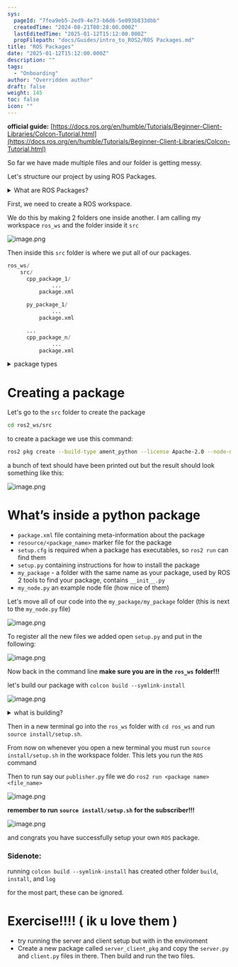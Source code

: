 ```yaml
---
sys:
  pageId: "7fea9eb5-2ed9-4e73-b6d6-5e093b833dbb"
  createdTime: "2024-08-21T00:28:00.000Z"
  lastEditedTime: "2025-01-12T15:12:00.000Z"
  propFilepath: "docs/Guides/intro_to_ROS2/ROS Packages.md"
title: "ROS Packages"
date: "2025-01-12T15:12:00.000Z"
description: ""
tags:
  - "Onboarding"
author: "Overridden author"
draft: false
weight: 145
toc: false
icon: ""
---
```


**official guide:** [https://docs.ros.org/en/humble/Tutorials/Beginner-Client-Libraries/Colcon-Tutorial.html](https://docs.ros.org/en/humble/Tutorials/Beginner-Client-Libraries/Colcon-Tutorial.html)

So far we have made multiple files and our folder is getting messy.

Let's structure our project by using ROS Packages.

<details>

<summary>What are ROS Packages?</summary>

ROS Packages are, as the name implies, packages of code that are highly sharable between ROS developers.

They consist of a folder, `package.xml` file, and source code

```python
      cpp_package_1/
		      ... imagine much code files here ..
          package.xml
```

</details>

First, we need to create a ROS workspace.

We do this by making 2 folders one inside another. I am calling my workspace `ros_ws` and the folder inside it `src`

![image.png](https://prod-files-secure.s3.us-west-2.amazonaws.com/d518164a-d88e-44d1-a4ee-3adb3bd8bce0/70706947-fd18-4537-a67b-e12946812d31/image.png?X-Amz-Algorithm=AWS4-HMAC-SHA256&X-Amz-Content-Sha256=UNSIGNED-PAYLOAD&X-Amz-Credential=ASIAZI2LB4666FI2S5DX%2F20250206%2Fus-west-2%2Fs3%2Faws4_request&X-Amz-Date=20250206T181031Z&X-Amz-Expires=3600&X-Amz-Security-Token=IQoJb3JpZ2luX2VjEEkaCXVzLXdlc3QtMiJIMEYCIQC7iI6AS9mllM2RcyXKBKER9eyRQLot%2BpwZo3naw%2FsUwQIhAL0W8lchJNSD9U%2FIBWBjWt58jIFOga3CotBbRgWs0bRnKv8DCGIQABoMNjM3NDIzMTgzODA1IgxvkI%2BD3b2HSPnaqYwq3ANgLcCqoI5r0Z8QO1RlSXGgSoBAw2a3FDubQh%2FYvfTPl3%2Fi6TmTiCj%2BTsuhL10Pdz7s%2Bynu5eO%2BrHN7DszJuPmnPuGHL1TPkZa3x%2BLnQxDsMvDN6pooJZ0IdKEV5c8xICVP43Lk0XrrJ4lkJReqePPFsMau8YBTyyJmnijhULN%2FpyO%2BF19ehwt7YoAUecpXN1SekdFIx1ocSZJSC7ej3hGMKG1Nxz9ROVoHxrntvh%2FmhMjqgAVdoggv0%2BkVwCsEmwmbbwLl1YEh1dnYaB0zHXi5Z5M3L%2Bu20I23KLUwv36slo3EZCOcWzWY7Tr7B9HZwznjC05dkEsIqhp%2FEH%2FbOiNzBH%2B%2B2hlkBv4S7l%2FrvjyBA2rIB8xMcZBMJv9Qs4%2BXnopV5SRX5ePFNyqdjRg5YNUhkG2UxuCAG63c4ywNTbmFoRh7flR0evCd38Hkt5dJ9VopWeXsmwoze0UataZoQ9%2F%2BEQZ3cPQ2pJ9hqM1XWQt%2BsMGUKH3rN%2FTdTVEfAsRpuK8lNTgJGLOBX7o3sS8vAsstXcXaM6OaJsw8sofMqYd6bC5t23HpuC%2FMILB4203tXQGNYRoZbVpMK28Wt8e6NHizwq0GP6LPcDwlvK7SHy%2Bk0MtegOEWlwkwjvbgczCO05O9BjqkAfO4sNU6ykL7zkyslR7hzSj7bsvGFbvsto8KxkYWinlcTCeOLPDvgz5e%2FLiRsSm59TxsE1q%2BvOMPzueO91eOLPLaCYySo3N%2BtVfE1DiJARRKWwr247nbxc%2B8d0Rf78utX517JB8kqlOav3Lm0iakOcrNlW%2BrFQrLz8acm3NADUFM2pgMAnr2PaT5XSSZGZBhKhPWzDd%2FFnApXdHxl8xcZSsGxKKk&X-Amz-Signature=d2d9b46ed3c3f53eaccc72344fbef57d230a9c235fadbbfde98ed279414824b2&X-Amz-SignedHeaders=host&x-id=GetObject)

Then inside this `src` folder is where we put all of our packages.

```python
ros_ws/
    src/
      cpp_package_1/
		      ...
          package.xml

      py_package_1/
		      ...
          package.xml

      ...
      cpp_package_n/
		      ...
          package.xml

```

<details>

<summary>package types</summary>

packages can be either `C++` or python.

the intern file structure is different for each but for this guide we will stick to creating python packages

</details>

# Creating a package

Let's go to the `src` folder to create the package

```bash
cd ros2_ws/src
```

to create a package we use this command:

```bash
ros2 pkg create --build-type ament_python --license Apache-2.0 --node-name my_node my_package
```

a bunch of text should have been printed out but the result should look something like this:

![image.png](https://prod-files-secure.s3.us-west-2.amazonaws.com/d518164a-d88e-44d1-a4ee-3adb3bd8bce0/e6cf1e3f-8512-4a3e-b131-079f800bf3e8/image.png?X-Amz-Algorithm=AWS4-HMAC-SHA256&X-Amz-Content-Sha256=UNSIGNED-PAYLOAD&X-Amz-Credential=ASIAZI2LB4666FI2S5DX%2F20250206%2Fus-west-2%2Fs3%2Faws4_request&X-Amz-Date=20250206T181031Z&X-Amz-Expires=3600&X-Amz-Security-Token=IQoJb3JpZ2luX2VjEEkaCXVzLXdlc3QtMiJIMEYCIQC7iI6AS9mllM2RcyXKBKER9eyRQLot%2BpwZo3naw%2FsUwQIhAL0W8lchJNSD9U%2FIBWBjWt58jIFOga3CotBbRgWs0bRnKv8DCGIQABoMNjM3NDIzMTgzODA1IgxvkI%2BD3b2HSPnaqYwq3ANgLcCqoI5r0Z8QO1RlSXGgSoBAw2a3FDubQh%2FYvfTPl3%2Fi6TmTiCj%2BTsuhL10Pdz7s%2Bynu5eO%2BrHN7DszJuPmnPuGHL1TPkZa3x%2BLnQxDsMvDN6pooJZ0IdKEV5c8xICVP43Lk0XrrJ4lkJReqePPFsMau8YBTyyJmnijhULN%2FpyO%2BF19ehwt7YoAUecpXN1SekdFIx1ocSZJSC7ej3hGMKG1Nxz9ROVoHxrntvh%2FmhMjqgAVdoggv0%2BkVwCsEmwmbbwLl1YEh1dnYaB0zHXi5Z5M3L%2Bu20I23KLUwv36slo3EZCOcWzWY7Tr7B9HZwznjC05dkEsIqhp%2FEH%2FbOiNzBH%2B%2B2hlkBv4S7l%2FrvjyBA2rIB8xMcZBMJv9Qs4%2BXnopV5SRX5ePFNyqdjRg5YNUhkG2UxuCAG63c4ywNTbmFoRh7flR0evCd38Hkt5dJ9VopWeXsmwoze0UataZoQ9%2F%2BEQZ3cPQ2pJ9hqM1XWQt%2BsMGUKH3rN%2FTdTVEfAsRpuK8lNTgJGLOBX7o3sS8vAsstXcXaM6OaJsw8sofMqYd6bC5t23HpuC%2FMILB4203tXQGNYRoZbVpMK28Wt8e6NHizwq0GP6LPcDwlvK7SHy%2Bk0MtegOEWlwkwjvbgczCO05O9BjqkAfO4sNU6ykL7zkyslR7hzSj7bsvGFbvsto8KxkYWinlcTCeOLPDvgz5e%2FLiRsSm59TxsE1q%2BvOMPzueO91eOLPLaCYySo3N%2BtVfE1DiJARRKWwr247nbxc%2B8d0Rf78utX517JB8kqlOav3Lm0iakOcrNlW%2BrFQrLz8acm3NADUFM2pgMAnr2PaT5XSSZGZBhKhPWzDd%2FFnApXdHxl8xcZSsGxKKk&X-Amz-Signature=ac0c8c2c1fe62a2c7915e15ab741be4f478909bed5a6bc01cf86514fe11a66ff&X-Amz-SignedHeaders=host&x-id=GetObject)

# What’s inside a python package

- `package.xml` file containing meta-information about the package
- `resource/<package_name>` marker file for the package
- `setup.cfg` is required when a package has executables, so `ros2 run` can find them
- `setup.py` containing instructions for how to install the package
- `my_package` - a folder with the same name as your package, used by ROS 2 tools to find your package, contains `__init__.py`
- `my_node.py` an example node file (how nice of them)

Let's move all of our code into the `my_package/my_package` folder (this is next to the `my_node.py` file)

![image.png](https://prod-files-secure.s3.us-west-2.amazonaws.com/d518164a-d88e-44d1-a4ee-3adb3bd8bce0/9ce58f11-0da9-4d3e-b86d-506a9685d378/image.png?X-Amz-Algorithm=AWS4-HMAC-SHA256&X-Amz-Content-Sha256=UNSIGNED-PAYLOAD&X-Amz-Credential=ASIAZI2LB4666FI2S5DX%2F20250206%2Fus-west-2%2Fs3%2Faws4_request&X-Amz-Date=20250206T181031Z&X-Amz-Expires=3600&X-Amz-Security-Token=IQoJb3JpZ2luX2VjEEkaCXVzLXdlc3QtMiJIMEYCIQC7iI6AS9mllM2RcyXKBKER9eyRQLot%2BpwZo3naw%2FsUwQIhAL0W8lchJNSD9U%2FIBWBjWt58jIFOga3CotBbRgWs0bRnKv8DCGIQABoMNjM3NDIzMTgzODA1IgxvkI%2BD3b2HSPnaqYwq3ANgLcCqoI5r0Z8QO1RlSXGgSoBAw2a3FDubQh%2FYvfTPl3%2Fi6TmTiCj%2BTsuhL10Pdz7s%2Bynu5eO%2BrHN7DszJuPmnPuGHL1TPkZa3x%2BLnQxDsMvDN6pooJZ0IdKEV5c8xICVP43Lk0XrrJ4lkJReqePPFsMau8YBTyyJmnijhULN%2FpyO%2BF19ehwt7YoAUecpXN1SekdFIx1ocSZJSC7ej3hGMKG1Nxz9ROVoHxrntvh%2FmhMjqgAVdoggv0%2BkVwCsEmwmbbwLl1YEh1dnYaB0zHXi5Z5M3L%2Bu20I23KLUwv36slo3EZCOcWzWY7Tr7B9HZwznjC05dkEsIqhp%2FEH%2FbOiNzBH%2B%2B2hlkBv4S7l%2FrvjyBA2rIB8xMcZBMJv9Qs4%2BXnopV5SRX5ePFNyqdjRg5YNUhkG2UxuCAG63c4ywNTbmFoRh7flR0evCd38Hkt5dJ9VopWeXsmwoze0UataZoQ9%2F%2BEQZ3cPQ2pJ9hqM1XWQt%2BsMGUKH3rN%2FTdTVEfAsRpuK8lNTgJGLOBX7o3sS8vAsstXcXaM6OaJsw8sofMqYd6bC5t23HpuC%2FMILB4203tXQGNYRoZbVpMK28Wt8e6NHizwq0GP6LPcDwlvK7SHy%2Bk0MtegOEWlwkwjvbgczCO05O9BjqkAfO4sNU6ykL7zkyslR7hzSj7bsvGFbvsto8KxkYWinlcTCeOLPDvgz5e%2FLiRsSm59TxsE1q%2BvOMPzueO91eOLPLaCYySo3N%2BtVfE1DiJARRKWwr247nbxc%2B8d0Rf78utX517JB8kqlOav3Lm0iakOcrNlW%2BrFQrLz8acm3NADUFM2pgMAnr2PaT5XSSZGZBhKhPWzDd%2FFnApXdHxl8xcZSsGxKKk&X-Amz-Signature=c55c2946232b03c5384e8d0d6cc052e680988a13a346ce724b75c7c821183d43&X-Amz-SignedHeaders=host&x-id=GetObject)

To register all the new files we added open `setup.py` and put in the following:

![image.png](https://prod-files-secure.s3.us-west-2.amazonaws.com/d518164a-d88e-44d1-a4ee-3adb3bd8bce0/1cd7c262-4cae-4496-9d75-c178537d24a2/image.png?X-Amz-Algorithm=AWS4-HMAC-SHA256&X-Amz-Content-Sha256=UNSIGNED-PAYLOAD&X-Amz-Credential=ASIAZI2LB4666FI2S5DX%2F20250206%2Fus-west-2%2Fs3%2Faws4_request&X-Amz-Date=20250206T181031Z&X-Amz-Expires=3600&X-Amz-Security-Token=IQoJb3JpZ2luX2VjEEkaCXVzLXdlc3QtMiJIMEYCIQC7iI6AS9mllM2RcyXKBKER9eyRQLot%2BpwZo3naw%2FsUwQIhAL0W8lchJNSD9U%2FIBWBjWt58jIFOga3CotBbRgWs0bRnKv8DCGIQABoMNjM3NDIzMTgzODA1IgxvkI%2BD3b2HSPnaqYwq3ANgLcCqoI5r0Z8QO1RlSXGgSoBAw2a3FDubQh%2FYvfTPl3%2Fi6TmTiCj%2BTsuhL10Pdz7s%2Bynu5eO%2BrHN7DszJuPmnPuGHL1TPkZa3x%2BLnQxDsMvDN6pooJZ0IdKEV5c8xICVP43Lk0XrrJ4lkJReqePPFsMau8YBTyyJmnijhULN%2FpyO%2BF19ehwt7YoAUecpXN1SekdFIx1ocSZJSC7ej3hGMKG1Nxz9ROVoHxrntvh%2FmhMjqgAVdoggv0%2BkVwCsEmwmbbwLl1YEh1dnYaB0zHXi5Z5M3L%2Bu20I23KLUwv36slo3EZCOcWzWY7Tr7B9HZwznjC05dkEsIqhp%2FEH%2FbOiNzBH%2B%2B2hlkBv4S7l%2FrvjyBA2rIB8xMcZBMJv9Qs4%2BXnopV5SRX5ePFNyqdjRg5YNUhkG2UxuCAG63c4ywNTbmFoRh7flR0evCd38Hkt5dJ9VopWeXsmwoze0UataZoQ9%2F%2BEQZ3cPQ2pJ9hqM1XWQt%2BsMGUKH3rN%2FTdTVEfAsRpuK8lNTgJGLOBX7o3sS8vAsstXcXaM6OaJsw8sofMqYd6bC5t23HpuC%2FMILB4203tXQGNYRoZbVpMK28Wt8e6NHizwq0GP6LPcDwlvK7SHy%2Bk0MtegOEWlwkwjvbgczCO05O9BjqkAfO4sNU6ykL7zkyslR7hzSj7bsvGFbvsto8KxkYWinlcTCeOLPDvgz5e%2FLiRsSm59TxsE1q%2BvOMPzueO91eOLPLaCYySo3N%2BtVfE1DiJARRKWwr247nbxc%2B8d0Rf78utX517JB8kqlOav3Lm0iakOcrNlW%2BrFQrLz8acm3NADUFM2pgMAnr2PaT5XSSZGZBhKhPWzDd%2FFnApXdHxl8xcZSsGxKKk&X-Amz-Signature=d1f0b38446d38c889375731272974a5df754dd27a0c576179761c006309d42db&X-Amz-SignedHeaders=host&x-id=GetObject)

Now back in the command line **make sure you are in the** **`ros_ws`** **folder!!!**

let's build our package with `colcon build --symlink-install`

![image.png](https://prod-files-secure.s3.us-west-2.amazonaws.com/d518164a-d88e-44d1-a4ee-3adb3bd8bce0/2f2a0d27-b173-48fd-b189-5f5c0ce65619/image.png?X-Amz-Algorithm=AWS4-HMAC-SHA256&X-Amz-Content-Sha256=UNSIGNED-PAYLOAD&X-Amz-Credential=ASIAZI2LB4666FI2S5DX%2F20250206%2Fus-west-2%2Fs3%2Faws4_request&X-Amz-Date=20250206T181031Z&X-Amz-Expires=3600&X-Amz-Security-Token=IQoJb3JpZ2luX2VjEEkaCXVzLXdlc3QtMiJIMEYCIQC7iI6AS9mllM2RcyXKBKER9eyRQLot%2BpwZo3naw%2FsUwQIhAL0W8lchJNSD9U%2FIBWBjWt58jIFOga3CotBbRgWs0bRnKv8DCGIQABoMNjM3NDIzMTgzODA1IgxvkI%2BD3b2HSPnaqYwq3ANgLcCqoI5r0Z8QO1RlSXGgSoBAw2a3FDubQh%2FYvfTPl3%2Fi6TmTiCj%2BTsuhL10Pdz7s%2Bynu5eO%2BrHN7DszJuPmnPuGHL1TPkZa3x%2BLnQxDsMvDN6pooJZ0IdKEV5c8xICVP43Lk0XrrJ4lkJReqePPFsMau8YBTyyJmnijhULN%2FpyO%2BF19ehwt7YoAUecpXN1SekdFIx1ocSZJSC7ej3hGMKG1Nxz9ROVoHxrntvh%2FmhMjqgAVdoggv0%2BkVwCsEmwmbbwLl1YEh1dnYaB0zHXi5Z5M3L%2Bu20I23KLUwv36slo3EZCOcWzWY7Tr7B9HZwznjC05dkEsIqhp%2FEH%2FbOiNzBH%2B%2B2hlkBv4S7l%2FrvjyBA2rIB8xMcZBMJv9Qs4%2BXnopV5SRX5ePFNyqdjRg5YNUhkG2UxuCAG63c4ywNTbmFoRh7flR0evCd38Hkt5dJ9VopWeXsmwoze0UataZoQ9%2F%2BEQZ3cPQ2pJ9hqM1XWQt%2BsMGUKH3rN%2FTdTVEfAsRpuK8lNTgJGLOBX7o3sS8vAsstXcXaM6OaJsw8sofMqYd6bC5t23HpuC%2FMILB4203tXQGNYRoZbVpMK28Wt8e6NHizwq0GP6LPcDwlvK7SHy%2Bk0MtegOEWlwkwjvbgczCO05O9BjqkAfO4sNU6ykL7zkyslR7hzSj7bsvGFbvsto8KxkYWinlcTCeOLPDvgz5e%2FLiRsSm59TxsE1q%2BvOMPzueO91eOLPLaCYySo3N%2BtVfE1DiJARRKWwr247nbxc%2B8d0Rf78utX517JB8kqlOav3Lm0iakOcrNlW%2BrFQrLz8acm3NADUFM2pgMAnr2PaT5XSSZGZBhKhPWzDd%2FFnApXdHxl8xcZSsGxKKk&X-Amz-Signature=217cb0c7cc68592df3f1e103508d9afd6853e3d80be1afdefaaf6b51630e54d8&X-Amz-SignedHeaders=host&x-id=GetObject)

<details>

<summary>what is building?</summary>

if you are a CS major at Rose-Hulman you will learn the answer to this in CSSE132

but TLDR; is it combines all the code files into one program that can be run easily 

</details>

Then in a new terminal go into the `ros_ws` folder with `cd ros_ws` and run `source install/setup.sh`. 

From now on whenever you open a new terminal you must run `source install/setup.sh` in the workspace folder. This lets you run the `ROS` command

Then to run say our `publisher.py` file we do `ros2 run <package name> <file_name>`

![image.png](https://prod-files-secure.s3.us-west-2.amazonaws.com/d518164a-d88e-44d1-a4ee-3adb3bd8bce0/4f4b1219-3a44-4632-aa0a-ce3471699f59/image.png?X-Amz-Algorithm=AWS4-HMAC-SHA256&X-Amz-Content-Sha256=UNSIGNED-PAYLOAD&X-Amz-Credential=ASIAZI2LB4666FI2S5DX%2F20250206%2Fus-west-2%2Fs3%2Faws4_request&X-Amz-Date=20250206T181031Z&X-Amz-Expires=3600&X-Amz-Security-Token=IQoJb3JpZ2luX2VjEEkaCXVzLXdlc3QtMiJIMEYCIQC7iI6AS9mllM2RcyXKBKER9eyRQLot%2BpwZo3naw%2FsUwQIhAL0W8lchJNSD9U%2FIBWBjWt58jIFOga3CotBbRgWs0bRnKv8DCGIQABoMNjM3NDIzMTgzODA1IgxvkI%2BD3b2HSPnaqYwq3ANgLcCqoI5r0Z8QO1RlSXGgSoBAw2a3FDubQh%2FYvfTPl3%2Fi6TmTiCj%2BTsuhL10Pdz7s%2Bynu5eO%2BrHN7DszJuPmnPuGHL1TPkZa3x%2BLnQxDsMvDN6pooJZ0IdKEV5c8xICVP43Lk0XrrJ4lkJReqePPFsMau8YBTyyJmnijhULN%2FpyO%2BF19ehwt7YoAUecpXN1SekdFIx1ocSZJSC7ej3hGMKG1Nxz9ROVoHxrntvh%2FmhMjqgAVdoggv0%2BkVwCsEmwmbbwLl1YEh1dnYaB0zHXi5Z5M3L%2Bu20I23KLUwv36slo3EZCOcWzWY7Tr7B9HZwznjC05dkEsIqhp%2FEH%2FbOiNzBH%2B%2B2hlkBv4S7l%2FrvjyBA2rIB8xMcZBMJv9Qs4%2BXnopV5SRX5ePFNyqdjRg5YNUhkG2UxuCAG63c4ywNTbmFoRh7flR0evCd38Hkt5dJ9VopWeXsmwoze0UataZoQ9%2F%2BEQZ3cPQ2pJ9hqM1XWQt%2BsMGUKH3rN%2FTdTVEfAsRpuK8lNTgJGLOBX7o3sS8vAsstXcXaM6OaJsw8sofMqYd6bC5t23HpuC%2FMILB4203tXQGNYRoZbVpMK28Wt8e6NHizwq0GP6LPcDwlvK7SHy%2Bk0MtegOEWlwkwjvbgczCO05O9BjqkAfO4sNU6ykL7zkyslR7hzSj7bsvGFbvsto8KxkYWinlcTCeOLPDvgz5e%2FLiRsSm59TxsE1q%2BvOMPzueO91eOLPLaCYySo3N%2BtVfE1DiJARRKWwr247nbxc%2B8d0Rf78utX517JB8kqlOav3Lm0iakOcrNlW%2BrFQrLz8acm3NADUFM2pgMAnr2PaT5XSSZGZBhKhPWzDd%2FFnApXdHxl8xcZSsGxKKk&X-Amz-Signature=40bfe0fb90c3f93e246326054b049c2c88b0cc91b146a5f2afc8112063d80933&X-Amz-SignedHeaders=host&x-id=GetObject)

**remember to run** **`source install/setup.sh`** **for the subscriber!!!**

![image.png](https://prod-files-secure.s3.us-west-2.amazonaws.com/d518164a-d88e-44d1-a4ee-3adb3bd8bce0/02121119-dad4-49ec-8356-c956108b4243/image.png?X-Amz-Algorithm=AWS4-HMAC-SHA256&X-Amz-Content-Sha256=UNSIGNED-PAYLOAD&X-Amz-Credential=ASIAZI2LB4666FI2S5DX%2F20250206%2Fus-west-2%2Fs3%2Faws4_request&X-Amz-Date=20250206T181031Z&X-Amz-Expires=3600&X-Amz-Security-Token=IQoJb3JpZ2luX2VjEEkaCXVzLXdlc3QtMiJIMEYCIQC7iI6AS9mllM2RcyXKBKER9eyRQLot%2BpwZo3naw%2FsUwQIhAL0W8lchJNSD9U%2FIBWBjWt58jIFOga3CotBbRgWs0bRnKv8DCGIQABoMNjM3NDIzMTgzODA1IgxvkI%2BD3b2HSPnaqYwq3ANgLcCqoI5r0Z8QO1RlSXGgSoBAw2a3FDubQh%2FYvfTPl3%2Fi6TmTiCj%2BTsuhL10Pdz7s%2Bynu5eO%2BrHN7DszJuPmnPuGHL1TPkZa3x%2BLnQxDsMvDN6pooJZ0IdKEV5c8xICVP43Lk0XrrJ4lkJReqePPFsMau8YBTyyJmnijhULN%2FpyO%2BF19ehwt7YoAUecpXN1SekdFIx1ocSZJSC7ej3hGMKG1Nxz9ROVoHxrntvh%2FmhMjqgAVdoggv0%2BkVwCsEmwmbbwLl1YEh1dnYaB0zHXi5Z5M3L%2Bu20I23KLUwv36slo3EZCOcWzWY7Tr7B9HZwznjC05dkEsIqhp%2FEH%2FbOiNzBH%2B%2B2hlkBv4S7l%2FrvjyBA2rIB8xMcZBMJv9Qs4%2BXnopV5SRX5ePFNyqdjRg5YNUhkG2UxuCAG63c4ywNTbmFoRh7flR0evCd38Hkt5dJ9VopWeXsmwoze0UataZoQ9%2F%2BEQZ3cPQ2pJ9hqM1XWQt%2BsMGUKH3rN%2FTdTVEfAsRpuK8lNTgJGLOBX7o3sS8vAsstXcXaM6OaJsw8sofMqYd6bC5t23HpuC%2FMILB4203tXQGNYRoZbVpMK28Wt8e6NHizwq0GP6LPcDwlvK7SHy%2Bk0MtegOEWlwkwjvbgczCO05O9BjqkAfO4sNU6ykL7zkyslR7hzSj7bsvGFbvsto8KxkYWinlcTCeOLPDvgz5e%2FLiRsSm59TxsE1q%2BvOMPzueO91eOLPLaCYySo3N%2BtVfE1DiJARRKWwr247nbxc%2B8d0Rf78utX517JB8kqlOav3Lm0iakOcrNlW%2BrFQrLz8acm3NADUFM2pgMAnr2PaT5XSSZGZBhKhPWzDd%2FFnApXdHxl8xcZSsGxKKk&X-Amz-Signature=41d2a536f57394ffb27d6c400617777df6abac6decfb1fd36b9b7cc01b24789c&X-Amz-SignedHeaders=host&x-id=GetObject)

and congrats you have successfully setup your own `ROS` package.

### Sidenote:

running `colcon build --symlink-install` has created other folder `build`, `install`, and `log`

for the most part, these can be ignored.

# Exercise!!!! ( ik u love them )

- try running the server and client setup but with in the enviroment
- Create a new package called `server_client_pkg` and copy the `server.py` and `client.py` files in there. Then build and run the two files.
